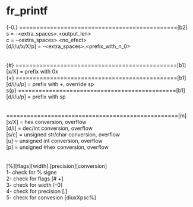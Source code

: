 # fr_printf

{-0.} ==============================================[b2] <br>
s = -<extra_spaces>.<output_len><br>
c = -<extra_spaces>.<no_efect><br>
[d/i/u/x/X/p] = -<extra_spaces>.<prefix_with_n_0><br>
<br>
<br>
{#}  ===============================================[b1]<br>
[x/X] = prefix with 0x<br>
{+}  ===============================================[b1]<br>
[d/i/u/p] = prefix with +, override sp<br>
s{p}  ==============================================[b1]<br>
[d/i/u/p] = prefix with sp<br>
<br>
<br>
==================================================[m]<br>
[x/X] = hex conversion, overflow<br>
[d/i] = dec/int conversion, overflow<br>
[s/c] = unsigned str/char conversion, overflow<br>
[u] = unsigned int conversion, overflow<br>
[p] = unsigned #hex conversion, overflow<br>
<br>
<br>
[%][flags][width].[precision][conversion]<br>
1- check for % signe<br>
2- check for flags [# +]<br>
3- check for width [-0]<br>
4- check for precision [.]<br>
5- check for convesion [diuxXpsc%]<br>
<br>
